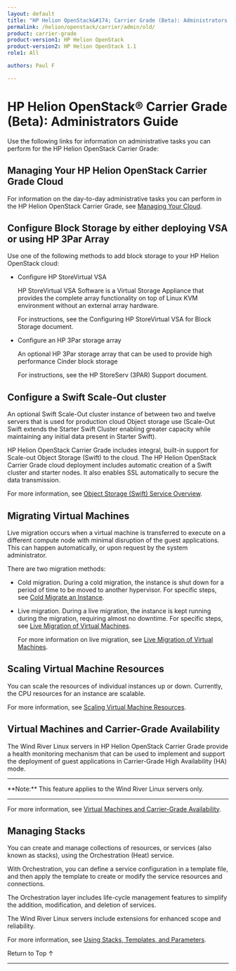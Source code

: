 ```yaml
---
layout: default
title: "HP Helion OpenStack&#174; Carrier Grade (Beta): Administrators Guide"
permalink: /helion/openstack/carrier/admin/old/
product: carrier-grade
product-version1: HP Helion OpenStack
product-version2: HP Helion OpenStack 1.1
role1: All

authors: Paul F

---
```

<!--UNDER REVISION-->

<script>

function PageRefresh {
onLoad="window.refresh"
}

PageRefresh();

</script>

<!-- <p style="font-size: small;"> <a href="/helion/openstack/1.1/3rd-party-license-agreements/">&#9664; PREV</a> | <a href="/helion/openstack/1.1/">&#9650; UP</a> | NEXT &#9654; </p> -->

# HP Helion OpenStack&#174; Carrier Grade (Beta): Administrators Guide 

Use the following links for information on administrative tasks you can perform for the HP Helion OpenStack Carrier Grade:

## Managing Your HP Helion OpenStack Carrier Grade Cloud

For information on the day-to-day administrative tasks you can perform in the HP Helion OpenStack Carrier Grade, see [Managing Your Cloud](/helion/commercial/carrier/dashboard/managing/).


## Configure Block Storage by either deploying VSA or using HP 3Par Array
	
Use one of the following methods to add block storage to your HP Helion OpenStack cloud:

* Configure HP StoreVirtual VSA

	HP StoreVirtual VSA Software is a Virtual Storage Appliance that provides the complete array functionality on top of Linux KVM environment without an external array hardware.

	For instructions, see the Configuring HP StoreVirtual VSA for Block Storage document.

* Configure an HP 3Par storage array

	An optional HP 3Par storage array that can be used to provide high performance Cinder block storage 

	For instructions, see the HP StoreServ (3PAR) Support document.

## Configure a Swift Scale-Out cluster

An optional Swift Scale-Out cluster instance of between two and twelve servers that is used for production cloud Object storage use (Scale-Out Swift extends the Starter Swift Cluster enabling greater capacity while maintaining any initial data present in Starter Swift).

HP Helion OpenStack Carrier Grade includes integral, built-in support for Scale-out Object Storage (Swift) to the cloud. The HP Helion OpenStack Carrier Grade cloud deployment includes automatic creation of a Swift cluster and starter nodes. It also enables SSL automatically to secure the data transmission.

For more information, see [Object Storage (Swift) Service Overview](/helion/openstack/carrier/services/object/overview/scale-out-swift/).

## Migrating Virtual Machines

Live migration occurs when a virtual machine is transferred to execute on a different compute node with minimal disruption of the guest applications. This can happen automatically, or upon request by the system administrator.

There are two migration methods:

* Cold migration. During a cold migration, the instance is shut down for a period of time to be moved to another hypervisor. For specific steps, see [Cold Migrate an Instance](/helion/commercial/carrier/dashboard/managing/instances/migrate/cold/).

* Live migration. During a live migration, the instance is kept running during the migration, requiring almost no downtime. For specific steps, see [Live Migration of Virtual Machines](/helion/commercial/carrier/dashboard/managing/instances/migrate/live/).

	For more information on live migration, see [Live Migration of Virtual Machines](/helion/commercial/carrier/dashboard/managing/instances/live/migrate/).



## Scaling Virtual Machine Resources

You can scale the resources of individual instances up or down. Currently, the CPU resources for an instance are scalable.

For more information, see [Scaling Virtual Machine Resources](/helion/commercial/carrier/dashboard/managing/instances/scaling/).

## Virtual Machines and Carrier-Grade Availability

The Wind River Linux servers in HP Helion OpenStack Carrier Grade provide a health monitoring mechanism that can be used to implement and support the deployment of guest applications in Carrier-Grade High Availability (HA) mode.

<hr>
**Note:** This feature applies to the Wind River Linux servers only.
<hr>

For more information, see [Virtual Machines and Carrier-Grade Availability](/helion/openstack/carrier/admin/carrier-grade-avail/).

## Managing Stacks

You can create and manage collections of resources, or services (also known as stacks), using the Orchestration (Heat) service. 

With Orchestration, you can define a service configuration in a template file, and then apply the template to create or modify the service resources and connections.

The Orchestration layer includes life-cycle management features to simplify the addition, modification, and deletion of services.

The Wind River Linux servers include extensions for enhanced scope and reliability.

For more information, see [ Using Stacks, Templates, and Parameters](/helion/openstack/carrier/admin/stacks/).


<!-- Hide for alpha
- [Troubleshooting](/helion/openstack/carrier/services/troubleshooting/)

## Administering the HP Helion OpenStack Carrier Grade using Helion Lifecycle Management

Using HLM, you can install and upgrade HP Helion OpenStack Carrier Grade and do....

For information on the administrative tasks you can perform using HLM, see [Using Helion Lifecycle Management](/helion/openstack/carrier/admin/hlm/).

## Administering HP Helion OpenStack Carrier Grade

For information on the administrative tasks you can perform in the HP Helion OpenStack region, see [Administering the HP Helion OpenStack Region](/helion/openstack/carrier/admin/helion/)



## Administering HP Distributed Cloud Networking (DCN)

Using DCN, you can install and upgrade HP Helion OpenStack Carrier Grade and do...

For information on the administrative tasks you can perform using DCN, see [Administering HP Distributed Cloud Networking (DCN)](/helion/openstack/carrier/admin/dcn/).

## Administering the Wind River Linux Region

For information on the administrative tasks you can perform in the WindRiver region, see [Administering the WindRiver Region](/helion/openstack/carrier/admin/wr/)

-->

<a href="#top" style="padding:14px 0px 14px 0px; text-decoration: none;"> Return to Top &#8593; </a>
 
----
